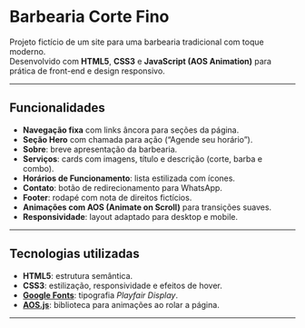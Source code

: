 # Barbearia Corte Fino

Projeto fictício de um site para uma barbearia tradicional com toque moderno.  
Desenvolvido com **HTML5**, **CSS3** e **JavaScript (AOS Animation)** para prática de front-end e design responsivo.

---

## Funcionalidades

- **Navegação fixa** com links âncora para seções da página.  
- **Seção Hero** com chamada para ação (“Agende seu horário”).  
- **Sobre**: breve apresentação da barbearia.  
- **Serviços**: cards com imagens, título e descrição (corte, barba e combo).  
- **Horários de Funcionamento**: lista estilizada com ícones.  
- **Contato**: botão de redirecionamento para WhatsApp.  
- **Footer**: rodapé com nota de direitos fictícios.  
- **Animações com AOS (Animate on Scroll)** para transições suaves.  
- **Responsividade**: layout adaptado para desktop e mobile.

---

## Tecnologias utilizadas

- **HTML5**: estrutura semântica.  
- **CSS3**: estilização, responsividade e efeitos de hover.  
- **[Google Fonts](https://fonts.google.com/)**: tipografia *Playfair Display*.  
- **[AOS.js](https://michalsnik.github.io/aos/)**: biblioteca para animações ao rolar a página.

---

